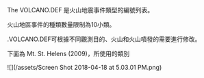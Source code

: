 The VOLCANO.DEF 是火山地震事件類型的編號列表。 

火山地區事件的種類數量限制為10小類。

.VOLCANO.DEF可根據不同觀測目的、火山和火山噴發的需要進行修改。

下面為 Mt. St. Helens \(2009\)，所使用的類別

![](/assets/Screen Shot 2018-04-18 at 5.03.01 PM.png)



